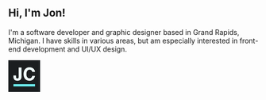 ## Hi, I'm Jon!

I'm a software developer and graphic designer based in Grand Rapids, Michigan. I have skills in various areas, but am especially interested in front-end development and UI/UX design.

[![Jonathan Chaffer](./favicon.png)](https://jonathanchaffer.com)
